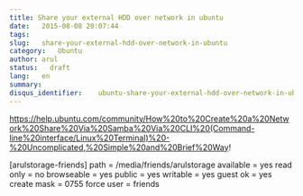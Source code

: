 ```yaml
---
title: Share your external HDD over network in ubuntu
date:   2015-08-08 20:07:44
tags:
slug:   share-your-external-hdd-over-network-in-ubuntu
category:   Ubuntu
author: arul
status:   draft
lang:   en
summary:
disqus_identifier:    ubuntu-share-your-external-hdd-over-network-in-ubuntu
---
```


<https://help.ubuntu.com/community/How%20to%20Create%20a%20Network%20Share%20Via%20Samba%20Via%20CLI%20(Command-line%20interface/Linux%20Terminal)%20-%20Uncomplicated,%20Simple%20and%20Brief%20Way>!

\[arulstorage-friends\] path = /media/friends/arulstorage available =
yes read only = no browseable = yes public = yes writable = yes guest ok
= yes create mask = 0755 force user = friends
